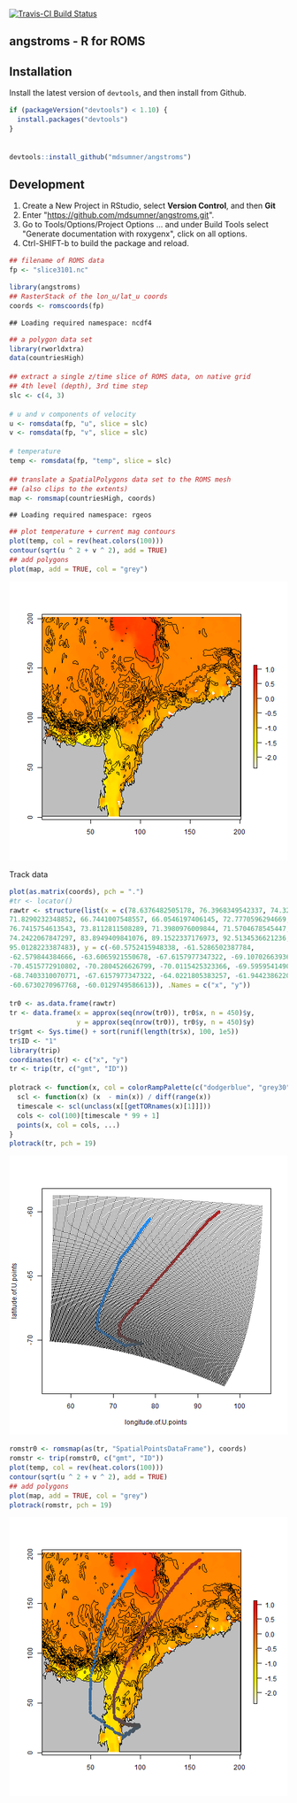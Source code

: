 [![Travis-CI Build Status](https://travis-ci.org/mdsumner/angstroms.svg?branch=master)](https://travis-ci.org/mdsumner/angstroms)

## angstroms - R for ROMS

## Installation

Install the latest version of `devtools`, and then install from Github. 

```r
if (packageVersion("devtools") < 1.10) {
  install.packages("devtools")
}


devtools::install_github("mdsumner/angstroms")
```

## Development

1. Create a New Project in RStudio, select **Version Control**, and then **Git** 
2. Enter "https://github.com/mdsumner/angstroms.git". 
3. Go to Tools/Options/Project Options ... and under Build Tools select "Generate documentation with roxygenx", click on all options. 
4. Ctrl-SHIFT-b to build the package and reload. 


```r
## filename of ROMS data
fp <- "slice3101.nc"
```


```r
library(angstroms)
## RasterStack of the lon_u/lat_u coords
coords <- romscoords(fp)
```

```
## Loading required namespace: ncdf4
```

```r
## a polygon data set
library(rworldxtra)
data(countriesHigh)

## extract a single z/time slice of ROMS data, on native grid 
## 4th level (depth), 3rd time step
slc <- c(4, 3)

# u and v components of velocity
u <- romsdata(fp, "u", slice = slc)
v <- romsdata(fp, "v", slice = slc)
   
# temperature
temp <- romsdata(fp, "temp", slice = slc)   

## translate a SpatialPolygons data set to the ROMS mesh
## (also clips to the extents)
map <- romsmap(countriesHigh, coords)
```

```
## Loading required namespace: rgeos
```

```r
## plot temperature + current mag contours
plot(temp, col = rev(heat.colors(100)))
contour(sqrt(u ^ 2 + v ^ 2), add = TRUE)
## add polygons
plot(map, add = TRUE, col = "grey")
```

![plot of chunk unnamed-chunk-3](figure/unnamed-chunk-3-1.png)

Track data


```r
plot(as.matrix(coords), pch = ".")
#tr <- locator()
rawtr <- structure(list(x = c(78.6376482505178, 76.3968349542337, 74.3283919115098, 
71.8290232348852, 66.7441007548557, 66.0546197406145, 72.7770596294669, 
76.7415754613543, 73.8112811508289, 71.3980976009844, 71.5704678545447, 
74.2422067847297, 83.8949409841076, 89.1522337176973, 92.5134536621236, 
95.0128223387483), y = c(-60.5752415948338, -61.5286502387784, 
-62.579844384666, -63.6065921550678, -67.6157977347322, -69.1070266393635, 
-70.4515772910802, -70.2804526626799, -70.0115425323366, -69.5959541490787, 
-68.7403310070771, -67.6157977347322, -64.0221805383257, -61.9442386220362, 
-60.6730270967768, -60.0129749586613)), .Names = c("x", "y"))

tr0 <- as.data.frame(rawtr)
tr <- data.frame(x = approx(seq(nrow(tr0)), tr0$x, n = 450)$y, 
                 y = approx(seq(nrow(tr0)), tr0$y, n = 450)$y)
tr$gmt <- Sys.time() + sort(runif(length(tr$x), 100, 1e5))
tr$ID <- "1"
library(trip)
coordinates(tr) <- c("x", "y")
tr <- trip(tr, c("gmt", "ID"))

plotrack <- function(x, col = colorRampPalette(c("dodgerblue", "grey30", "firebrick")), ...) {
  scl <- function(x) (x  - min(x)) / diff(range(x))
  timescale <- scl(unclass(x[[getTORnames(x)[1]]]))
  cols <- col(100)[timescale * 99 + 1]
  points(x, col = cols, ...)
}
plotrack(tr, pch = 19)
```

![plot of chunk unnamed-chunk-4](figure/unnamed-chunk-4-1.png)

```r
romstr0 <- romsmap(as(tr, "SpatialPointsDataFrame"), coords)
romstr <- trip(romstr0, c("gmt", "ID"))
plot(temp, col = rev(heat.colors(100)))
contour(sqrt(u ^ 2 + v ^ 2), add = TRUE)
## add polygons
plot(map, add = TRUE, col = "grey")
plotrack(romstr, pch = 19)
```

![plot of chunk unnamed-chunk-4](figure/unnamed-chunk-4-2.png)
